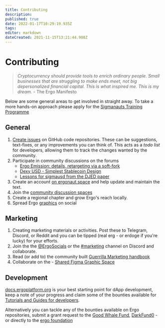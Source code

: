 ```yaml
---
title: Contributing
description: 
published: true
date: 2022-01-17T10:29:19.935Z
tags: 
editor: markdown
dateCreated: 2021-11-15T13:21:44.908Z
---
```


# Contributing
> *Cryptocurrency should provide tools to enrich ordinary people. Small businesses that are struggling to make ends meet, not big depersonalized financial capital. This is what inspired me. This is my dream.* - The Ergo Manifesto


Below are some general areas to get involved in straight away. To take a more hands-on approach please apply for the [Sigmanauts Training Programme](https://q9fwzopidh8.typeform.com/to/RdWAB3MS?typeform-source=ergonaut.space)

## General


1. [Create issues](https://docs.github.com/en/issues/tracking-your-work-with-issues/creating-an-issue) on GitHub code repositories. These can be suggestions, text-fixes, or any improvements you can think of. This acts as a *todo list* for developers, allowing them to track the changes wanted by the community. 
2. Participate in community discussions on the forums
	-	[Ergo Emission: details, retargeting via a soft-fork](https://www.ergoforum.org/t/ergo-emission-details-retargeting-via-a-soft-fork/2778/21)
	- [Dexy USD - Simplest Stablecoin Design](https://www.ergoforum.org/t/dexy-usd-simplest-stablecoin-design/1430)
	- [Lessons for sigmausd from the DJED paper](https://www.ergoforum.org/t/lessons-for-sigmausd-from-the-djed-paper/2345)
3. Create an account [on ergonaut.space](https://ergonaut.space/register) and help update and maintain the text.
4. Join the [community discussion spaces](https://github.com/glasgowm148/awesome-ergo/blob/master/pages/community.md)
5. Create a regional chapter and grow Ergo's reach locally.
6. Spread Ergo [graphics](https://photos.app.goo.gl/HUMnfRjyFDyHSPhHA) on social

## Marketing

1. Creating marketing materials or activities. Post these to Telegram, Discord, or Reddit and you can be tipped (real erg - or erdoge if you're lucky) for your efforts. 
2. Join the the [@ErgoSocials](https://t.me/ErgoSocials) or the [#marketing](https://discord.gg/TBFXMzha7X) channel on Discord and collaborate. 
3. Read (or add to) the community built [Guerrilla Marketing handbook](https://ergonaut.space/en/Guides/Guerrilla-Marketing)
4. Collaborate on the - [Shared Figma Graphic Space](https://www.figma.com/file/pd92vgB3xNFThaacIKodYs/Guide-ID?node-id=1%3A756)


## Development

[docs.ergoplatform.org](http://docs.ergoplatform.org/) is your best starting point for dApp development, keep a note of your progress and claim some of the bounties available for [Tutorials and Guides for developers](https://github.com/ergoplatform/grow-ergo/issues/15). 

Alternatively you can tackle any of the bounties available on Ergo repositories, submit a grant request to the [Good Whale Fund](https://github.com/ergoplatform/grow-ergo/issues/13), [DarkFund0](https://github.com/ergoplatform/grow-ergo/issues/1) - or directly to the [ergo foundation](mailto:team@ergoplatform.org)



